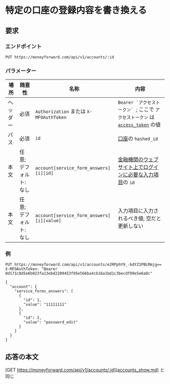 # 特定の口座の登録内容を書き換える

## 要求

### エンドポイント

```
PUT https://moneyforward.com/api/v1/accounts/:id
```

### パラメーター

場所 | 随意性 | 名称 | 内容
---- | ---- | ---- | ---
ヘッダー | 必須 | `Authorization` または `X-MFOAuthToken` | ```Bearer `アクセストークン` ```; ここで `アクセストークン` は [`access_token`](token.md) の値
パス | 必須 | `id` | [口座](accounts_index.md)の `hashed_id`
本文 | 任意; デフォルト: なし | `account[service_form_answers][i][id]` | [金融機関のウェブサイト上でログインに必要な入力項目](services_show.md)の `id`
本文 | 任意; デフォルト: なし | `account[service_form_answers][i][value]` | 入力項目に入力されるべき値; 空だと更新しない

### 例

```
PUT https://moneyforward.com/api/v1/accounts/e2RPphY9_-bdYZ1PBLMmjg==
X-MFOAuthToken: "Bearer 0d171c8d5e6b023fa13ebd2209453f95e566ba4cb16a1bd1c3becdf09e5e6a0c"

{
  "account": {
    "service_forms_answers": [
      {
        "id": 1,
        "value": "11111111"
      },
      {
        "id": 2,
        "value": "password_edit"
      }
    ]
  }
}
```

## 応答の本文

[GET https://moneyforward.com/api/v1/accounts/:id](accounts_show.md) と同じ
